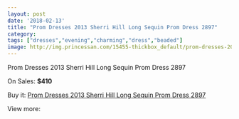 ```yaml
---
layout: post
date: '2018-02-13'
title: "Prom Dresses 2013 Sherri Hill Long Sequin Prom Dress 2897"
category: 
tags: ["dresses","evening","charming","dress","beaded"]
image: http://img.princessan.com/15455-thickbox_default/prom-dresses-2013-sherri-hill-long-sequin-prom-dress-2897.jpg
---
```

Prom Dresses 2013 Sherri Hill Long Sequin Prom Dress 2897

On Sales: **$410**
<a href="https://www.princessan.com/en/7204-prom-dresses-2013-sherri-hill-long-sequin-prom-dress-2897.html"><amp-img layout="responsive" width="600" height="600" src="//img.princessan.com/15455-thickbox_default/prom-dresses-2013-sherri-hill-long-sequin-prom-dress-2897.jpg" alt="Prom Dresses 2013 Sherri Hill Long Sequin Prom Dress 2897 0" /></a>

Buy it: [Prom Dresses 2013 Sherri Hill Long Sequin Prom Dress 2897](https://www.princessan.com/en/7204-prom-dresses-2013-sherri-hill-long-sequin-prom-dress-2897.html "Prom Dresses 2013 Sherri Hill Long Sequin Prom Dress 2897")

View more: [](https://www.princessan.com/en/- "")